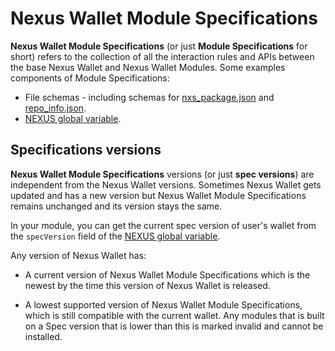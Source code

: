 # Nexus Wallet Module Specifications

**Nexus Wallet Module Specifications** (or just **Module Specifications** for short) refers to the collection of all the interaction rules and APIs between the base Nexus Wallet and Nexus Wallet Modules. Some examples components of Module Specifications:

- File schemas - including schemas for [nxs_package.json](./nxs_package.json.md) and [repo_info.json](./repo_info.json.md).
- [NEXUS global variable](./app-modules/nexus-global-variable.md).

## Specifications versions

**Nexus Wallet Module Specifications** versions (or just **spec versions**) are independent from the Nexus Wallet versions. Sometimes Nexus Wallet gets updated and has a new version but Nexus Wallet Module Specifications remains unchanged and its version stays the same.

In your module, you can get the current spec version of user's wallet from the `specVersion` field of the [NEXUS global variable](./injected-global-variable.md).

Any version of Nexus Wallet has:

- A current version of Nexus Wallet Module Specifications which is the newest by the time this version of Nexus Wallet is released.

- A lowest supported version of Nexus Wallet Module Specifications, which is still compatible with the current wallet. Any modules that is built on a Spec version that is lower than this is marked invalid and cannot be installed.
